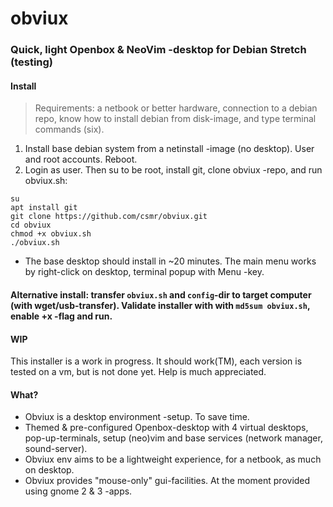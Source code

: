 # obviux

### Quick, light Openbox &amp; NeoVim -desktop for Debian Stretch (testing)

#### Install
> Requirements: a netbook or better hardware, connection to a debian repo, know how to install debian from disk-image, and type terminal commands (six).

1. Install base debian system from a netinstall -image (no desktop). User and root accounts. Reboot.
2. Login as user. Then su to be root, install git, clone obviux -repo, and run obviux.sh:

```shell
su
apt install git
git clone https://github.com/csmr/obviux.git
cd obviux
chmod +x obviux.sh
./obviux.sh
```

- The base desktop should install in ~20 minutes. The main menu works by right-click on desktop, terminal popup with Menu -key.

#### Alternative install: transfer `obviux.sh` and `config`-dir to target computer (with wget/usb-transfer). Validate installer with with `md5sum obviux.sh`, enable +x -flag and run.

#### WIP
This installer is a work in progress. It should work(TM), each version is tested on a vm, but is not done yet. Help is much appreciated.

#### What?
- Obviux is a desktop environment -setup. To save time.
- Themed & pre-configured Openbox-desktop with 4 virtual desktops, pop-up-terminals, setup (neo)vim and base services (network manager, sound-server).
- Obviux env aims to be a lightweight experience, for a netbook, as much on desktop.
- Obviux provides "mouse-only" gui-facilities. At the moment provided using gnome 2 & 3 -apps.
